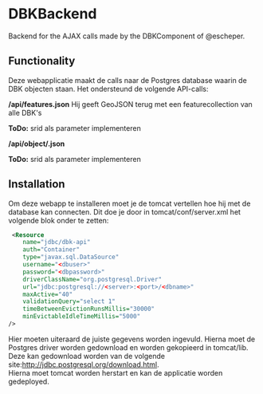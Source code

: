 # DBKBackend


Backend for the AJAX calls made by the DBKComponent of @escheper.


## Functionality
Deze webapplicatie maakt de calls naar de Postgres database waarin de DBK objecten staan. Het ondersteund de volgende API-calls:

**/api/features.json**
Hij geeft GeoJSON terug met een featurecollection van alle DBK's

__ToDo:__
srid als parameter implementeren

**/api/object/<id>.json**


__ToDo:__
srid als parameter implementeren


## Installation
Om deze webapp te installeren moet je de tomcat vertellen hoe hij met de database kan connecten. Dit doe je door in tomcat/conf/server.xml het volgende blok onder <GlobalNamingResources> te zetten:

```xml
 <Resource 
    name="jdbc/dbk-api"
    auth="Container"
    type="javax.sql.DataSource"
    username="<dbuser>"
    password="<dbpassword>"
    driverClassName="org.postgresql.Driver"
    url="jdbc:postgresql://<server>:<port>/<dbname>"
    maxActive="40"
    validationQuery="select 1"
    timeBetweenEvictionRunsMillis="30000"
    minEvictableIdleTimeMillis="5000"
/>
```
 
Hier moeten uiteraard de juiste gegevens worden ingevuld. Hierna moet de Postgres driver worden gedownload en worden gekopieerd in tomcat/lib. Deze kan gedownload worden van de volgende site:http://jdbc.postgresql.org/download.html. \
Hierna moet tomcat worden herstart en kan de applicatie worden gedeployed.

### 


